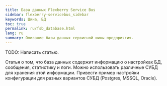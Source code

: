 ```yaml
---
title: База данных Flexberry Service Bus
sidebar: flexberry-servicebus_sidebar
keywords: Шина, БД
toc: true
permalink: ru/fsb_database.html
lang: ru
summary: Описание базы данных сервисной шины предприятия.
---
```


TODO: Написать статью.

Статья о том, что база данных содержит информацию о настройках БД, сообщения, статистику и логи. Можно использовать различные СУБД для хранения этой информации. Привести пример настройки конфигурации для разных вариантов СУБД (Postgres, MSSQL, Oracle). 